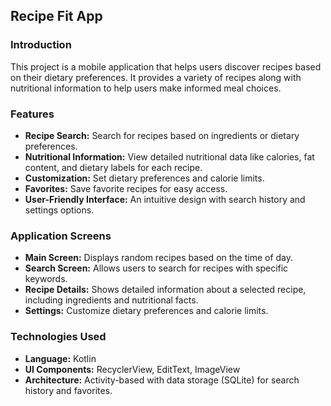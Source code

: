 ## Recipe Fit App

### Introduction
This project is a mobile application that helps users discover recipes based on their dietary preferences. It provides a variety of recipes along with nutritional information to help users make informed meal choices.

### Features
- **Recipe Search:** Search for recipes based on ingredients or dietary preferences.
- **Nutritional Information:** View detailed nutritional data like calories, fat content, and dietary labels for each recipe.
- **Customization:** Set dietary preferences and calorie limits.
- **Favorites:** Save favorite recipes for easy access.
- **User-Friendly Interface:** An intuitive design with search history and settings options.

### Application Screens
- **Main Screen:** Displays random recipes based on the time of day.
- **Search Screen:** Allows users to search for recipes with specific keywords.
- **Recipe Details:** Shows detailed information about a selected recipe, including ingredients and nutritional facts.
- **Settings:** Customize dietary preferences and calorie limits.

### Technologies Used
- **Language:** Kotlin
- **UI Components:** RecyclerView, EditText, ImageView
- **Architecture:** Activity-based with data storage (SQLite) for search history and favorites.
